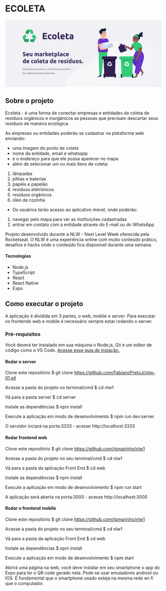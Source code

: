 # ECOLETA
[![Banner](https://github.com/FabianoPretoJr/nlw-01/blob/master/web/src/assets/banner.png?raw=true "Banner")](https://github.com/FabianoPretoJr/nlw-01/blob/master/web/src/assets/banner.png?raw=true "Banner")

## Sobre o projeto

Ecoleta - é uma forma de conectar empresas e entidades de coleta de resíduos orgânicos e inorgânicos as pessoas que precisam descartar seus resíduos de maneira ecológica.

As empresas ou entidades poderão se cadastrar na plataforma web enviando:

- uma imagem do ponto de coleta
- nome da entidade, email e whatsapp
- e o endereço para que ele possa aparecer no mapa
- além de selecionar um ou mais ítens de coleta:
1. lâmpadas
2. pilhas e baterias
3. papéis e papelão
4. resíduos eletrônicos
5. resíduos orgânicos
6. óleo de cozinha

- Os usuários terão acesso ao aplicativo móvel, onde poderão:

1. navegar pelo mapa para ver as instituições cadastradas
2. entrar em contato com a entidade através do E-mail ou do WhatsApp

Projeto desenvolvido durante a NLW - Next Level Week oferecida pela Rocketseat. O NLW é uma experiência online com muito conteúdo prático, desafios e hacks onde o conteúdo fica disponível durante uma semana.

#### Tecnologias

- Node.js
- TypeScript
- React
- React Native
- Expo

## Como executar o projeto
A aplicação é dividida em 3 partes, o web, mobile e server.  Para executar os frontends web e mobile é necessário sempre estar rodando o server.

### Pré-requisitos

Você deverá ter instalado em sua máquina o Node.js, Git e um editor de código como o VS Code. [Acesse esse guia de instação.](https://www.notion.so/Instala-o-Pr-Requisitos-19cb7f2846f5469d9b259837303176c8 "Acesse esse guia de instação.")

#### Rodar o server
Clone este repositório
$ git clone https://github.com/FabianoPretoJr/nlw-01.git

Acesse a pasta do projeto no terminal/cmd
$ cd nlw1

Vá para a pasta server
$ cd server

Instale as dependências
$ npm install

Execute a aplicação em modo de desenvolvimento
$ npm run dev:server

O servidor inciará na porta:3333 - acesse http://localhost:3333 

#### Rodar frontend web
Clone este repositório
$ git clone https://github.com/tgmarinho/nlw1

Acesse a pasta do projeto no seu terminal/cmd
$ cd nlw1

Vá para a pasta da aplicação Front End
$ cd web

Instale as dependências
$ npm install

Execute a aplicação em modo de desenvolvimento
$ npm run start

A aplicação será aberta na porta:3000 - acesse http://localhost:3000

#### Rodar o frontend mobile
Clone este repositório
$ git clone https://github.com/tgmarinho/nlw1

Acesse a pasta do projeto no seu terminal/cmd
$ cd nlw1

Vá para a pasta da aplicação Front End
$ cd web

Instale as dependências
$ npm install

Execute a aplicação em modo de desenvolvimento
$ npm start

Abrirá uma página na web, você deve instalar em seu smartphone o app do Expo para ler o QR code gerado nela. Pode se usar emuladores android ou IOS. É fundamental que o smartphone usado esteja na mesma rede wi-fi que o computador.

